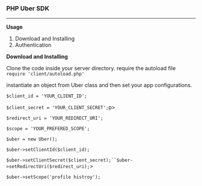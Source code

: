 ### PHP Uber SDK

* * *

**Usage**

1.  Download and Installing
2.  Authentication

**Download and Installing**

Clone the code inside your server directory. require the autoload file `require 'client/autoload.php'`

instantiate an object from Uber class and then set your app configurations.

`$client_id = 'YOUR_CLIENT_ID';`

`$client_secret = 'YOUR_CLIENT_SECRET';`p>

`$redirect_uri = 'YOUR_REDIRECT_URI';`

`$scope = 'YOUR_PREFERED_SCOPE';`

`$uber = new Uber();`

`$uber->setClientId($client_id);`

`$uber->setClientSecret($client_secret);``$uber->setRedirectUri($redirect_uri);`>

`$uber->setScope('profile histroy');`
